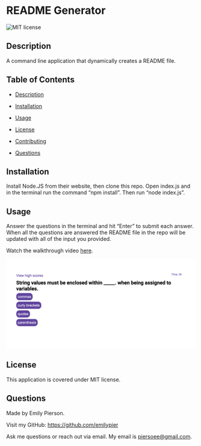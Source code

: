 # README Generator
  ![MIT license](https://img.shields.io/badge/license-MIT-yellow)

  ## Description 
  A command line application that dynamically creates a README file.

  ## Table of Contents 

  
* [Description](#description)

    
  
* [Installation](#installation)

  
* [Usage](#usage)

  
* [License](#license)

  
* [Contributing](#contributing)

  
* [Questions](#questions)


## Installation
    
    
Install Node.JS from their website, then clone this repo. Open index.js and in the terminal run the command “npm install”. Then run “node index.js”.
    

## Usage
    
    
Answer the questions in the terminal and hit “Enter” to submit each answer. When all the questions are answered the README file in the repo will be updated with all of the input you provided.

Watch the walkthrough video [here](https://drive.google.com/file/d/1G4HSV34eVAEfsCt1fJ2j2mxI-SBRZCnd/view?usp=sharing).

![Image of README generator in action.](/assets/code-quiz-screenshot.png)
    

## License
    
    
This application is covered under MIT
     license.









## Questions
Made by Emily Pierson.

Visit my GitHub: https://github.com/emilypier

Ask me questions or reach out via email. My email is piersoee@gmail.com.

